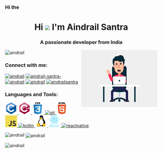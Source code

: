### Hi the

<!--
**Aindrail/Aindrail** is a ✨ _special_ ✨ repository because its `README.md` (this file) appears on your GitHub profile.

Here are some ideas to get you started:

- 🔭 I’m currently working on ...
- 🌱 I’m currently learning ...
- 👯 I’m looking to collaborate on ...
- 🤔 I’m looking for help with ...
- 💬 Ask me about ...
- 📫 How to reach me: ...
- 😄 Pronouns: ...
- ⚡ Fun fact: ...
-->
<h1 align="center">Hi <img src="https://media.giphy.com/media/hvRJCLFzcasrR4ia7z/giphy.gif" width="25px">  I'm Aindrail Santra</h1>
<h3 align="center">A passionate developer from India</h3>
<p align="right"><img src= "https://github.com/Aindrail/Aindrail/blob/main/Work-Fun.gif"align="right" width=50%>

<p align="left"> <img src="https://komarev.com/ghpvc/?username=aindrail&label=Profile%20views&color=0e75b6&style=flat" alt="aindrail" /> </p>

<h3 align="left">Connect with me:</h3>
<p align="left">
<a href="https://codepen.io/aindrail" target="_blank"><img align="center" src="https://raw.githubusercontent.com/rahuldkjain/github-profile-readme-generator/master/src/images/icons/Social/codepen.svg" alt="aindrail" height="30" width="40" /></a>
<a href="https://www.linkedin.com/in/aindrail-santra-a717871b9/" target="_blank"><img align="center" src="https://raw.githubusercontent.com/rahuldkjain/github-profile-readme-generator/master/src/images/icons/Social/linked-in-alt.svg" alt="aindrail-santra-" height="30" width="40" /></a>
<a href="https://www.codechef.com/users/aindrail" target="_blank"><img align="center" src="https://cdn.jsdelivr.net/npm/simple-icons@3.1.0/icons/codechef.svg" alt="aindrail" height="30" width="40" /></a>
<a href="https://www.leetcode.com/aindrail" target="_blank"><img align="center" src="https://raw.githubusercontent.com/rahuldkjain/github-profile-readme-generator/master/src/images/icons/Social/leet-code.svg" alt="aindrail" height="30" width="40" /></a>
<a href="https://auth.geeksforgeeks.org/user/aindrailsantra" target="_blank"><img align="center" src="https://raw.githubusercontent.com/rahuldkjain/github-profile-readme-generator/master/src/images/icons/Social/geeks-for-geeks.svg" alt="aindrailsantra" height="30" width="40" /></a>
</p>

<h3 align="left">Languages and Tools:</h3>
<p align="left"> <a href="https://www.cprogramming.com/" target="_blank" rel="noreferrer"> <img src="https://raw.githubusercontent.com/devicons/devicon/master/icons/c/c-original.svg" alt="c" width="40" height="40"/> </a> <a href="https://www.w3schools.com/cpp/" target="_blank" rel="noreferrer"> <img src="https://raw.githubusercontent.com/devicons/devicon/master/icons/cplusplus/cplusplus-original.svg" alt="cplusplus" width="40" height="40"/> </a> <a href="https://www.w3schools.com/css/" target="_blank" rel="noreferrer"> <img src="https://raw.githubusercontent.com/devicons/devicon/master/icons/css3/css3-original-wordmark.svg" alt="css3" width="40" height="40"/> </a> <a href="https://git-scm.com/" target="_blank" rel="noreferrer"> <img src="https://www.vectorlogo.zone/logos/git-scm/git-scm-icon.svg" alt="git" width="40" height="40"/> </a> <a href="https://www.w3.org/html/" target="_blank" rel="noreferrer"> <img src="https://raw.githubusercontent.com/devicons/devicon/master/icons/html5/html5-original-wordmark.svg" alt="html5" width="40" height="40"/> </a> <a href="https://developer.mozilla.org/en-US/docs/Web/JavaScript" target="_blank" rel="noreferrer"> <img src="https://raw.githubusercontent.com/devicons/devicon/master/icons/javascript/javascript-original.svg" alt="javascript" width="40" height="40"/> </a> <a href="https://kotlinlang.org" target="_blank" rel="noreferrer"> <img src="https://www.vectorlogo.zone/logos/kotlinlang/kotlinlang-icon.svg" alt="kotlin" width="40" height="40"/> </a> <a href="https://www.linux.org/" target="_blank" rel="noreferrer"> <img src="https://raw.githubusercontent.com/devicons/devicon/master/icons/linux/linux-original.svg" alt="linux" width="40" height="40"/> </a> <a href="https://reactjs.org/" target="_blank" rel="noreferrer"> <img src="https://raw.githubusercontent.com/devicons/devicon/master/icons/react/react-original-wordmark.svg" alt="react" width="40" height="40"/> </a> <a href="https://reactnative.dev/" target="_blank" rel="noreferrer"> <img src="https://reactnative.dev/img/header_logo.svg" alt="reactnative" width="40" height="40"/> </a> </p>
<p><img align="left" src="https://github-readme-stats.vercel.app/api/top-langs?username=aindrail&show_icons=true&locale=en&layout=compact&theme=dark" alt="aindrail" /></p>
<p>&nbsp;<img align="center"  src="https://github-readme-stats.vercel.app/api?username=aindrail&show_icons=true&theme=dark&locale=en" alt="aindrail" /></p>

<p><img align="center" src="https://github-readme-streak-stats.herokuapp.com/?user=aindrail&theme=dark&" alt="aindrail" /></p>
